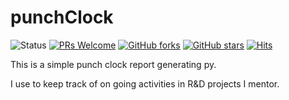 # punchClock
![Status](https://img.shields.io/static/v1?style=flat&logo=github&label=status&message=finished&color=red) [![PRs Welcome](https://img.shields.io/badge/PRs-welcome-brightgreen.svg)](http://makeapullrequest.com)  [![GitHub forks](https://img.shields.io/github/forks/debOliveira/punchClock.svg?style=social&label=Fork&maxAge=2592000)](https://GitHub.com/debOliveira/punchClock/network/) [![GitHub stars](https://img.shields.io/github/stars/debOliveira/punchClock.svg?style=social&label=Star&maxAge=2592000)](https://GitHub.com/debOliveira/punchClock/stargazers/) [![Hits](https://hits.seeyoufarm.com/api/count/incr/badge.svg?url=https%3A%2F%2Fgithub.com%2FdebOliveira%2FpunchClock&count_bg=%2379C83D&title_bg=%23555555&icon=&icon_color=%23E7E7E7&title=hits&edge_flat=false)](https://hits.seeyoufarm.com)

This is a simple punch clock report generating py.

I use to keep track of on going activities in R&D projects I mentor.
